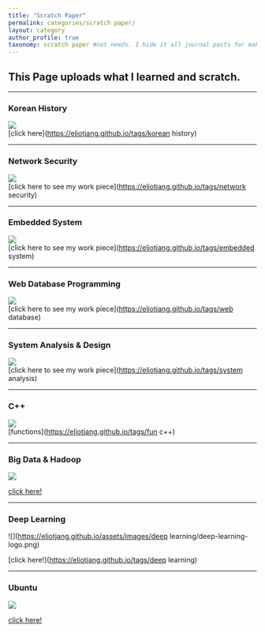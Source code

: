 ```yaml
---
title: "Scratch Paper"
permalink: categories/scratch paper/
layout: category
author_profile: true
taxonomy: scratch paper #not needs. I hide it all journal posts for make _journal folder. So it can't see. I don't know how to do that...
---
```


## __This Page uploads what I learned and scratch.__  

*****  
### Korean History
![](https://eliotjang.github.io/assets/images/korean-history/korean-history-logo.jpeg)  
[click here](https://eliotjang.github.io/tags/korean history)  

*****  
### Network Security  
![](https://eliotjang.github.io/assets/images/network-security/network-security-logo.jpeg)  
[click here to see my work piece](https://eliotjang.github.io/tags/network security)

*****  
### Embedded System  
![](https://eliotjang.github.io/assets/images/embedded-system/embedded-system-logo.jpeg)  
[click here to see my work piece](https://eliotjang.github.io/tags/embedded system)  

*****
### Web Database Programming
![](https://eliotjang.github.io/assets/images/web-database/web-database-logo.png)  
[click here to see my work piece](https://eliotjang.github.io/tags/web database)  

*****  
### System Analysis & Design
![](https://eliotjang.github.io/assets/images/system-analysis/system-analysis-logo.jpeg)  
[click here to see my work piece](https://eliotjang.github.io/tags/system analysis)  

*****

### C++  
![](https://eliotjang.github.io/assets/images/c++/c++-logo.png)  
[functions](https://eliotjang.github.io/tags/fun c++)  

*****

### Big Data & Hadoop

![](https://eliotjang.github.io/assets/images/hadoop/hadoop-logo.png)  

[click here!](https://eliotjang.github.io/tags/hadoop)

*****  

### Deep Learning  

![](https://eliotjang.github.io/assets/images/deep learning/deep-learning-logo.png)  

[click here!](https://eliotjang.github.io/tags/deep learning)  

*****  

### Ubuntu  

![](https://eliotjang.github.io/assets/images/ubuntu/ubuntu-logo.jpeg)  

[click here!](https://eliotjang.github.io/tags/ubuntu)
